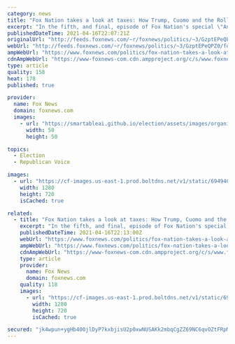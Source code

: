 ```yaml
---
category: news
title: "Fox Nation takes a look at taxes: How Trump, Cuomo and the Rolling Stones have shaped the taxation debate"
excerpt: "In the fifth, and final, episode of Fox Nation's special \"An Unauthorized History of Taxes,\" anchor Bret Baier and his guest experts explore the contemporary state of taxation, and its cause-and-effect."
publishedDateTime: 2021-04-16T22:07:21Z
originalUrl: "http://feeds.foxnews.com/~r/foxnews/politics/~3/GzptEPeQPZ0/fox-nation-takes-a-look-at-taxes-how-trump-cuomo-and-the-rolling-stones"
webUrl: "http://feeds.foxnews.com/~r/foxnews/politics/~3/GzptEPeQPZ0/fox-nation-takes-a-look-at-taxes-how-trump-cuomo-and-the-rolling-stones"
ampWebUrl: "https://www.foxnews.com/politics/fox-nation-takes-a-look-at-taxes-how-trump-cuomo-and-the-rolling-stones.amp"
cdnAmpWebUrl: "https://www-foxnews-com.cdn.ampproject.org/c/s/www.foxnews.com/politics/fox-nation-takes-a-look-at-taxes-how-trump-cuomo-and-the-rolling-stones.amp"
type: article
quality: 158
heat: 178
published: true

provider:
  name: Fox News
  domain: foxnews.com
  images:
    - url: "https://smartableai.github.io/election/assets/images/organizations/foxnews.com-50x50.jpg"
      width: 50
      height: 50

topics:
  - Election
  - Republican Voice

images:
  - url: "https://cf-images.us-east-1.prod.boltdns.net/v1/static/694940094001/4bf88bfc-054a-4218-bd34-235119560599/e8d018ef-f1fd-47a8-af14-3b2e8bfb605b/1280x720/match/image.jpg"
    width: 1280
    height: 720
    isCached: true

related:
  - title: "Fox Nation takes a look at taxes: How Trump, Cuomo and the Rolling Stones have shaped the taxation debate"
    excerpt: "In the fifth, and final, episode of Fox Nation's special \"An Unauthorized History of Taxes,\" anchor Bret Baier and his guest experts explore the contemporary state of taxation, and its cause-and-effect."
    publishedDateTime: 2021-04-16T22:13:00Z
    webUrl: "https://www.foxnews.com/politics/fox-nation-takes-a-look-at-taxes-how-trump-cuomo-and-the-rolling-stones"
    ampWebUrl: "https://www.foxnews.com/politics/fox-nation-takes-a-look-at-taxes-how-trump-cuomo-and-the-rolling-stones.amp"
    cdnAmpWebUrl: "https://www-foxnews-com.cdn.ampproject.org/c/s/www.foxnews.com/politics/fox-nation-takes-a-look-at-taxes-how-trump-cuomo-and-the-rolling-stones.amp"
    type: article
    provider:
      name: Fox News
      domain: foxnews.com
    quality: 118
    images:
      - url: "https://cf-images.us-east-1.prod.boltdns.net/v1/static/694940094001/4bf88bfc-054a-4218-bd34-235119560599/e8d018ef-f1fd-47a8-af14-3b2e8bfb605b/1280x720/match/image.jpg"
        width: 1280
        height: 720
        isCached: true

secured: "jk4wpun+ygHb400jlDyP7kxbjisU2p0xwNUSAKk2mbqCgZZ69NC6qvOZtFRpMZRu4T06v3iwKINhghvpKdJwrLYQJzFPf/nxkkivrEEhwVgj6Mln1xQ9iDkhjvA/BE539ZcfqIwMWLDYh3OZzap5hmBUdt4ahQdJIZQ02in0RXJDUAsLfBFDmcjBkTX8E1wNSsJsmthbAJMBJRV8FZWOeGLc3o5uNLri+beNFKhec89FNFBdYUELubu43Y36e78d4KPUeVqkOd9GAo9HQKK255XcVFwahVFbTx+8Kze5G/9u5QPzCuLxzUZrsw+BN3/hAkf0gBS/GCcXX9WNPXnoSOShmnPzYdq9qAqFtihuYXQ=;2EWUNn9x1UGqD9F+y31gWQ=="
---
```


